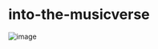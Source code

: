 # into-the-musicverse

![image](https://user-images.githubusercontent.com/70511563/113973996-2b024a80-9878-11eb-875b-a5356bad3f16.png)
